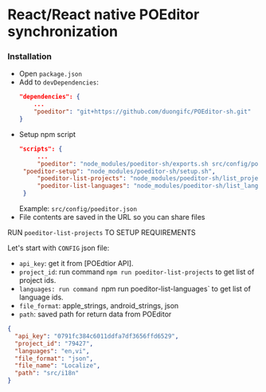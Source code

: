 # React/React native POEditor synchronization

### Installation

 * Open `package.json`
 * Add to `devDependencies`:
	```json
    "dependencies": {
		...
		"poeditor": "git+https://github.com/duongifc/POEditor-sh.git"
	}
    ```
 * Setup npm script
   ```json
   "scripts": {
		...
		"poeditor": "node_modules/poeditor-sh/exports.sh src/config/poeditor.json",
    "poeditor-setup": "node_modules/poeditor-sh/setup.sh",
		"poeditor-list-projects": "node_modules/poeditor-sh/list_projects.sh src/config/poeditor.json",
		"poeditor-list-languages": "node_modules/poeditor-sh/list_languages.sh src/config/poeditor.json"
	}
   ```
   Example: `src/config/poeditor.json`
 * File contents are saved in the URL so you can share files

RUN `poeditor-list-projects` TO SETUP REQUIREMENTS

Let's start with `CONFIG` json file:
* `api_key`: get it from [POEdtior API].
* `project_id`: run command `npm run poeditor-list-projects` to get list of project ids.
* `languages: run command `npm run poeditor-list-languages` to get list of language ids.
* `file_format`: apple_strings, android_strings, json
* `path`: saved path for return data from POEditor
```json
{
  "api_key": "0791fc384c6011ddfa7df3656ffd6529",
  "project_id": "79427",
  "languages": "en,vi",
  "file_format": "json",
  "file_name": "Localize",
  "path": "src/i18n"
}

```

[POEeditor API]: <https://poeditor.com/account/api>

